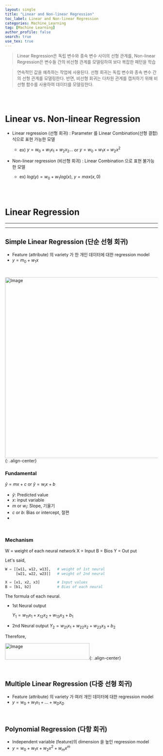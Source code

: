 ```yaml
---
layout: single
title: "Linear and Non-linear Regression"
toc_label: Linear and Non-linear Regression
categories: Machine_Learning
tag: [Machine Learning]
author_profile: false
search: true
use_tex: true
---
```


> Linear Regression은 독립 변수와 종속 변수 사이의 선형 관계를,
> Non-linear Regression은 변수들 간의 비선형 관계를 모델링하여 보다 복잡한 패턴을 학습

> 연속적인 값을 예측하는 작업에 사용된다. 
> 선형 회귀는 독립 변수와 종속 변수 간의 선형 관계를 모델링한다. 
> 반면, 비선형 회귀는 다차원 관계를 캡처하기 위해 비선형 함수를 사용하여 데이터를 모델링한다.

<br><br>

# Linear vs. Non-linear Regression

- Linear regression (선형 회귀) : Parameter 를 Linear Combination(선형 결합)식으로 표현 가능한 모델
  - ex) $y = w_{0} + w_{1}x_{1} + w_{2}x_{2}...$ or $y = w_{0} + w_{1}x + w_{2}x^2$


- Non-linear regression (비선형 회귀) : Linear Combination 으로 표현 불가능한 모델
  - ex) $log(y) = w_{0}+w_{1}log(x)$, $y = max(x,0)$

<br><br>
# Linear Regression

---

---

## Simple Linear Regression (단순 선형 회귀)
  - Feature (attribute) 의 variety 가 한 개인 데이터에 대한 regression model
  - $y = m_{0}+w_{1}x$

<br>

<img width="795" height="594" alt="Image" src="https://github.com/user-attachments/assets/2e61392c-c339-43dd-8c57-c05afb73862a">{: .align-center}

### Fundamental

$\hat{y} = mx+c$ or $\hat{y} = w_i x + b$

- $\hat{y}$: Predicted value
- $x$: input variable
- $m$ or $w_i$: Slope, 기울기
- $c$ or $b$: Bias or intercept, 절편
- 
 


<br>

### Mechanism 

W = weight of each neural network
X = Input
B = Bios
Y = Out put

Let's said,

```python
W = [[w11, w12, w13],   # weight of 1st neural 
     [w21, w22, w23]]   # weight of 2nd neural 

X = [x1, x2, x3]        # Input values
B = [b1, b2]            # Bias of each neural
```

The formula of each neural.

- 1st Neural output

  $Y_1 = w_{11}x_1 + x_{12}x_2 + w_{13}x_3 + b_1$

- 2nd Neural output
  $Y_2 = w_{21}x_1 + w_{22}x_2 + w_{23}x_3 + b_2$

Therefore,

<img width="278" height="54" alt="Image" src="https://github.com/user-attachments/assets/67e2cb4f-255f-4acd-8a85-8f9ef7eb08bb" />{: .align-center}


<br>

## Multiple Linear Regression (다중 선형 회귀)
  - Feature (attribute) 의 variety 가 여러 개인 데이터에 대한 regression model
  - $y=w_{0}+w_{1}x_{1}+...+w_{D}x_{D}$

<br>  

## Polynomial Regression (다항 회귀)
  - Independent variable (feature)의 dimension 을 높인 regression model
  - $y=w_{0}+w_{1}x+w_{2}x^{2}+w_{m}x^{m}$

